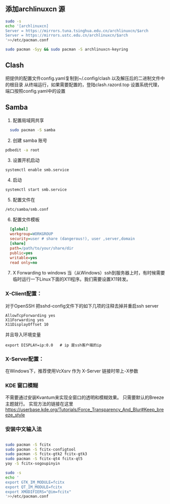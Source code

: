

## 添加archlinuxcn 源

```sh
sudo -s
echo '[archlinuxcn]
Server = https://mirrors.tuna.tsinghua.edu.cn/archlinuxcn/$arch
Server = https://mirrors.ustc.edu.cn/archlinuxcn/$arch
'>>/etc/pacman.conf

sudo pacman -Syy && sudo pacman -S archlinuxcn-keyring
```


## Clash
把提供的配置文件config.yaml复制到~/.config/clash 以及解压后的二进制文件中的根目录
从终端运行，如果需要配置的，登陆clash.razord.top
设置系统代理，端口按照config.yaml中的设置

## Samba
1. 配置局域网共享
```sh
  sudo pacman -S samba
```

2. 创建 samba 账号
```sh
pdbedit -a root
```

3. 设置开机启动
```shell
systemctl enable smb.service
```

4. 启动
```shell
systemctl start smb.service
```

5. 配置文件在
```shell
/etc/samba/smb.conf
```

6. 配置文件模板
```ini
  [global]
  workgroup=WORKGROUP
  security=user # share (dangerous!), user ,server,domain
  [share]
  path=/path/to/your/share/dir
  public=yes
  writable=yes
  read only=no
```

7. X Forwarding to windows
当（从Windows）ssh到服务器上时，有时候需要临时运行一下Linux下面的X11程序。我们需要设置X11转发。

### X-Client配置：
对于OpenSSH
把sshd-config文件下的如下几项的注释去掉并重启ssh server

```
AllowTcpForwarding yes
X11Forwarding yes
X11DisplayOffset 10
```

并且导入环境变量
```
export DISPLAY=ip:0.0   # ip 是ssh客户端的ip
```

### X-Server配置：
在Windows下，推荐使用VcXsrv 作为 X-Server
链接时带上-X参数


### KDE 窗口模糊
不需要通过安装Kvantum来实现全窗口的透明和模糊效果。 只需要默认的Breeze主题就行。
实现方法的链接在这里
https://userbase.kde.org/Tutorials/Force_Transparency_And_Blur#Keep_breeze_style


### 安装中文输入法

```sh

sudo pacman -S fcitx
sudo pacman -S fcitx-configtool
sudo pacman -S fcitx-gtk2 fcitx-gtk3
sudo pacman -S fcitx-qt4 fcitx-qt5
yay -S fcitx-sogoupinyin

sudo -s
echo '
export GTK_IM_MODULE=fcitx
export QT_IM_MODULE=fcitx
export XMODIFIERS="@im=fcitx"
'>>/etc/pacman.conf

```
